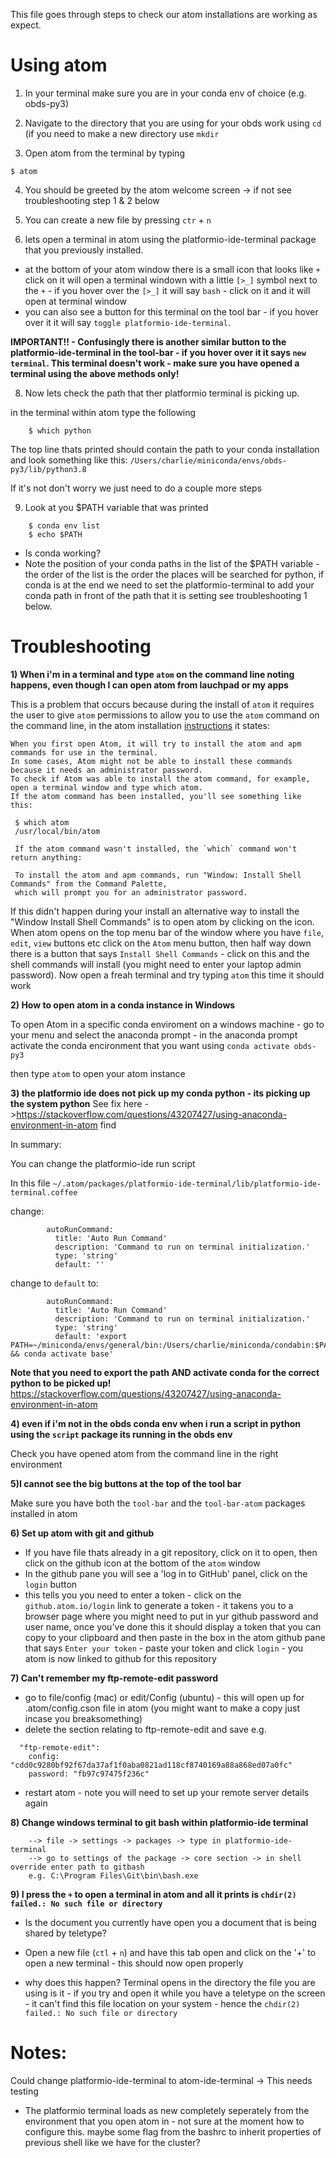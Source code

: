 This file goes through steps to check our atom installations are working as expect. 


# Using atom 

1) In your terminal make sure you are in your conda env of choice (e.g. obds-py3)

2) Navigate to the directory that you are using for your obds work using `cd` (if you need to make a new directory use `mkdir`

3) Open atom from the terminal by typing 
  
  `$ atom`
   
4) You should be greeted by the atom welcome screen -> if not see troubleshooting step 1 & 2 below

5) You can create a new file by pressing `ctr` + `n`
 
5) lets open a terminal in atom using the platformio-ide-terminal package that you previously installed.
 
 - at the bottom of your atom window there is a small icon that looks like `+` click on it will open a terminal windown with a little `[>_]` symbol next to the `+` - if you hover over the `[>_]` it will say `bash` - click on it and it will open at terminal window
 - you can also see a button for this terminal on the tool bar - if you hover over it it will say `toggle platformio-ide-terminal`. 

**IMPORTANT!! - Confusingly  there is another similar button to the platformio-ide-terminal in the tool-bar - if you hover over it it says `new terminal`. This terminal doesn't work - make sure you have opened a terminal using the above methods only!**
 
 8) Now lets check the path that ther platformio terminal is picking up.
 
 in the terminal within atom type the following 
 
 ``` 
     $ which python
```

The top line thats printed should contain the path to your conda installation and look something like this:
`/Users/charlie/miniconda/envs/obds-py3/lib/python3.8` 

If it's not don't worry we just need to do a couple more steps 
 
 9) Look at you $PATH variable that was printed 
 
 ```
     $ conda env list 
     $ echo $PATH
 ```
 
 - Is conda working?  
 - Note the position of your conda paths in the list of the $PATH variable - the order of the list is the order the places will be searched for python, if conda is at the end we need to set the platformio-terminal to add your conda path in front of the path that it is setting see troubleshooting 1 below. 
 

# Troubleshooting 

**1) When i'm in a terminal and type `atom` on the command line noting happens, even though I can open atom from lauchpad or my apps**

This is a problem that occurs because during the install of `atom` it requires the user to give `atom` permissions to allow you to use the `atom` command on the command line, in the atom installation [instructions](https://flight-manual.atom.io/getting-started/sections/installing-atom/) it states:

```
When you first open Atom, it will try to install the atom and apm commands for use in the terminal. 
In some cases, Atom might not be able to install these commands because it needs an administrator password. 
To check if Atom was able to install the atom command, for example, open a terminal window and type which atom. 
If the atom command has been installed, you'll see something like this:

 $ which atom
 /usr/local/bin/atom
 
 If the atom command wasn't installed, the `which` command won't return anything:

 To install the atom and apm commands, run "Window: Install Shell Commands" from the Command Palette,
 which will prompt you for an administrator password.
```

If this didn't happen during your install an alternative way to install the "Window Install Shell Commands" is to open atom by clicking on the icon. When atom opens on the top menu bar of the window where you have `file`, `edit`, `view` buttons etc click on the `Atom` menu button, then half way down there is a button that says `Install Shell Commands` - click on this and the shell commands will install (you might need to enter your laptop admin password).
Now open a freah terminal and try typing `atom` this time it should work

**2) How to open atom in a conda instance in Windows**

To open Atom in a specific conda enviroment on a windows machine - go to your menu and select the anaconda prompt - in the anaconda prompt activate the conda encironment that you want using `conda activate obds-py3`

then type `atom` to open your atom instance 

**3) the platformio ide does not pick up my conda python - its picking up the system python**
See fix here ->https://stackoverflow.com/questions/43207427/using-anaconda-environment-in-atom find 

In summary:

You can change the platformio-ide run script 
  
In this file `~/.atom/packages/platformio-ide-terminal/lib/platformio-ide-terminal.coffee`

change: 

```
        autoRunCommand:
          title: 'Auto Run Command'
          description: 'Command to run on terminal initialization.'
          type: 'string'
          default: ''
```
change to `default` to: 

```
        autoRunCommand:
          title: 'Auto Run Command'
          description: 'Command to run on terminal initialization.'
          type: 'string'
          default: 'export PATH=~/miniconda/envs/general/bin:/Users/charlie/miniconda/condabin:$PATH && conda activate base'
```
**Note that you need to export the path AND activate conda for the correct python to be picked up!**
https://stackoverflow.com/questions/43207427/using-anaconda-environment-in-atom


**4) even if i'm not in the obds conda env when i run a script in python using the `script` package its running in the obds env**

Check you have opened atom from the command line in the right environment

**5)I cannot see the big buttons at the top of the tool bar**
 
Make sure you have both the `tool-bar` and the `tool-bar-atom` packages installed in atom

**6) Set up atom with git and github**

- If you have file thats already in a git repository, click on it to open, then click on the github icon at the bottom of the `atom` window
- In the github pane you will see a 'log in to GitHub' panel, click on the `login` button
- this tells you you need to enter a token - click on the `github.atom.io/login` link to generate a token - it takens you to a browser page where you might need to put in yur github password and user name, once you've done this it should display a token that you can copy to your clipboard and then paste in the box in the atom github pane that says `Enter your token` - paste your token and click `login` - you atom is now linked to github for this repository 

**7) Can't remember my ftp-remote-edit password**

- go to file/config (mac) or edit/Config (ubuntu) - this will open up for .atom/config.cson file in atom (you might want to make a copy just incase you breaksomething) 
- delete the section relating to ftp-remote-edit and save e.g. 

```
  "ftp-remote-edit":
    config: "cdd0c9280bf92f67da37af1f0aba0821ad118cf8740169a88a868ed07a0fc"
    password: "fb97c97475f236c"

```
- restart atom - note you will need to set up your remote server details again  

**8) Change windows terminal to git bash within platformio-ide terminal**

        --> file -> settings -> packages -> type in platformio-ide-terminal
        --> go to settings of the package -> core section -> in shell override enter path to gitbash
        e.g. C:\Program Files\Git\bin\bash.exe
        
**9) I press the `+` to open a terminal in atom and all it prints is `chdir(2) failed.: No such file or directory`**

  - Is the document you currently have open you a document that is being shared by teletype?
  - Open a new file (`ctl` + `n`) and have this tab open and click on the '+' to open a new terminal - this should now open properly

  - why does this happen? Terminal opens in the directory the file you are using is it - if you try and open it while you have a teletype on the screen - it can't find this file location on your system - hence the `chdir(2) failed.: No such file or directory`

# Notes: 

Could change platformio-ide-terminal to atom-ide-terminal -> This needs testing

- The platformio terminal loads as new completely seperately from the environment that you open atom in - not sure at the moment how to configure this. maybe some flag from the bashrc to inherit properties of previous shell like we have for the cluster? 
